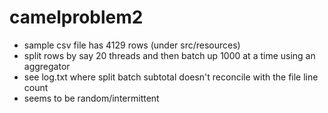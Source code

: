# camelproblem2

* sample csv file has 4129 rows (under src/resources)
* split rows by say 20 threads and then batch up 1000 at a time using an aggregator
* see log.txt where split batch subtotal doesn't reconcile with the file line count
* seems to be random/intermittent